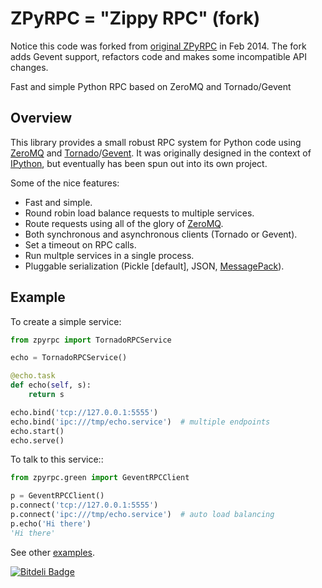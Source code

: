 # ZPyRPC = "Zippy RPC" (fork)
Notice this code was forked from [original ZPyRPC](https://github.com/ellisonbg/zpyrpc) in Feb 2014.
The fork adds Gevent support, refactors code and makes some incompatible API changes.

Fast and simple Python RPC based on ZeroMQ and Tornado/Gevent

## Overview

This library provides a small robust RPC system for Python
code using [ZeroMQ](http://zeromq.org/) and
[Tornado](http://www.tornadoweb.org/)/[Gevent](http://www.gevent.org/).
It was originally designed in the context of
[IPython](http://ipython.org/), but eventually
has been spun out into its own project.

Some of the nice features:

* Fast and simple.
* Round robin load balance requests to multiple services.
* Route requests using all of the glory of [ZeroMQ](http://zeromq.org/tutorials:dealer-and-router).
* Both synchronous and asynchronous clients (Tornado or Gevent).
* Set a timeout on RPC calls.
* Run multple services in a single process.
* Pluggable serialization (Pickle [default], JSON, [MessagePack](http://msgpack.org/)).

## Example

To create a simple service:

```python
from zpyrpc import TornadoRPCService

echo = TornadoRPCService()

@echo.task
def echo(self, s):
    return s

echo.bind('tcp://127.0.0.1:5555')
echo.bind('ipc:///tmp/echo.service')  # multiple endpoints
echo.start()
echo.serve()
```

To talk to this service::

```python
from zpyrpc.green import GeventRPCClient

p = GeventRPCClient()
p.connect('tcp://127.0.0.1:5555')
p.connect('ipc:///tmp/echo.service')  # auto load balancing
p.echo('Hi there')
'Hi there'
```

See other [examples](https://github.com/aglyzov/zpyrpc/tree/master/examples).



[![Bitdeli Badge](https://d2weczhvl823v0.cloudfront.net/aglyzov/zpyrpc/trend.png)](https://bitdeli.com/free "Bitdeli Badge")

